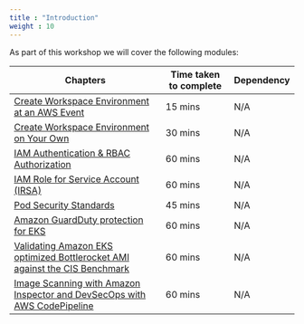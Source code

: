 ```yaml
---
title : "Introduction"
weight : 10
---
```


As part of this workshop we will cover the following modules:

| Chapters | Time taken to complete | Dependency |
| --- | --- | --- |
| [Create Workspace Environment at an AWS Event](/1-create-workspace-environment/awsevent) | 15 mins | N/A |
| [Create Workspace Environment on Your Own](/1-create-workspace-environment/onown) | 30 mins | N/A |
| [IAM Authentication & RBAC Authorization](/2-identity-and-access-management/iam-groups-roles-to-manage-eks-access) | 60 mins | N/A |
| [IAM Role for Service Account (IRSA)](/2-identity-and-access-management/irsa) | 60 mins | N/A |
| [Pod Security Standards](/3-pod-security/psa-pss) | 45 mins | N/A |
| [Amazon GuardDuty protection for EKS](/5-detective-controls/guardDuty-protection-for-eks/) | 60 mins | N/A |
| [Validating Amazon EKS optimized Bottlerocket AMI against the CIS Benchmark](/10-regulatory-compliance/cis-bottlerocket-eks/) | 60 mins | N/A |
| [Image Scanning with Amazon Inspector and DevSecOps with  AWS CodePipeline](/12-image-security/manage-image-cve-with-inspector/) | 60 mins | N/A |
